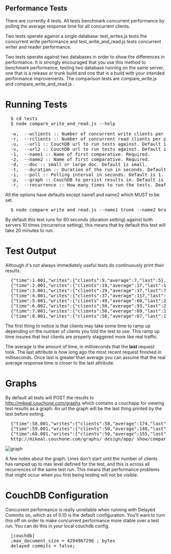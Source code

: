 ## Performance Tests

There are currently 4 tests. All tests benchmark concurrent performance by polling the average response time for all concurrent clients.

Two tests operate against a single database: test_writes.js tests the concurrent write performance and test_write_and_read.js tests concurrent writer and reader performance.

Two tests operate against two databases in order to show the differences in performance. It is strongly encouraged that you use this method to benchmark performance, testing two database running on the same server, one that is a release or trunk build and one that is a build with your intended performance improvements. The comparison tests are compare_write.js and compare_write_and_read.js .

# Running Tests

<pre>
  $ cd tests
  $ node compare_write_and_read.js --help
  
  -w,  --wclients :: Number of concurrent write clients per process. Default is 50.
  -r,  --rclients :: Number of concurrent read clients per process. Default is 200.
  -u,  --url1 :: CouchDB url to run tests against. Default is http://localhost:5984
  -v,  --url2 :: CouchDB url to run tests against. Default is http://localhost:5985
  -1,  --name1 :: Name of first comparative. Required.
  -2,  --name2 :: Name of first comparative. Required.
  -d,  --doc :: small or large doc. Default is small.
  -t,  --duration :: Duration of the run in seconds. Default is 60.
  -i,  --poll :: Polling interval in seconds. Default is 1.
  -p,  --graph :: CouchDB to persist results in. Default is http://mikeal.couchone.com/graphs
  -r,  --recurrence :: How many times to run the tests. Deafult is 10.
</pre>
  
All the options have defaults except name1 and name2 which MUST to be set.

<pre>
  $ node compare_write_and_read.js --name1 trunk --name2 branch
</pre>

By default this test runs for 60 seconds (duration setting) against both servers 10 times (recurrence setting), this  means that by default this test will take 20 minutes to run.

# Test Output

Although it's not always immediately useful tests do continuously print their results. 

<pre>
  {"time":1.001,"writes":{"clients":9,"average":7,"last":5},"reads":{"clients":4,"average":2,"last":2}}
  {"time":2.001,"writes":{"clients":19,"average":17,"last":12},"reads":{"clients":14,"average":13,"last":3}}
  {"time":3.001,"writes":{"clients":29,"average":37,"last":7},"reads":{"clients":24,"average":13,"last":15}}
  {"time":4.001,"writes":{"clients":37,"average":117,"last":189},"reads":{"clients":32,"average":102,"last":197}}
  {"time":5.001,"writes":{"clients":49,"average":60,"last":29},"reads":{"clients":44,"average":53,"last":37}}
  {"time":6.002,"writes":{"clients":50,"average":93,"last":29},"reads":{"clients":54,"average":41,"last":7}}
  {"time":7.001,"writes":{"clients":50,"average":69,"last":115},"reads":{"clients":64,"average":44,"last":26}}
  {"time":8.001,"writes":{"clients":50,"average":67,"last":12},"reads":{"clients":74,"average":72,"last":22}}
</pre>

The first thing to notice is that clients may take some time to ramp up depending on the number of clients you told the test to use. This ramp up time insures that test clients are properly staggered more like real traffic.

The average is the amount of time, in milliseconds that the **last** request took. The last attribute is how long ago the most recent request finished in milliseconds. Once last is greater than average you can assume that the real average response time is closer to the last attribute.

# Graphs

By default all tests will POST the results to http://mikeal.couchone.com/graphs which contains a couchapp for viewing test results as a graph. An url the graph will be the last thing printed by the test before exiting.

<pre>
  {"time":58.001,"writes":{"clients":50,"average":174,"last":30},"reads":{"clients":200,"average":142,"last":124}}
  {"time":59.001,"writes":{"clients":50,"average":148,"last":61},"reads":{"clients":200,"average":142,"last":13}}
  {"time":60.001,"writes":{"clients":50,"average":155,"last":97},"reads":{"clients":200,"average":152,"last":59}}
  http://mikeal.couchone.com/graphs/_design/app/_show/compareWriteReadTest/c34d5d47f99e11be1f591832d00037e5
</pre>

![graph](http://mikeal.couchone.com/graphs/c34d5d47f99e11be1f591832d00037e5/cropped.png "Sample Graph")

A few notes about the graph. Lines don't start until the number of clients has ramped up to max level defined for the test, and this is across all recurrences of the same test run. This means that performance problems that might occur when you first being testing will not be visible.

# CouchDB Configuration

Concurrent performance is really unreliable when running with Delayed Commits on, which as of 0.10 is the default configuration. You'll want to turn this off on order to make concurrent performance more stable over a test run. You can do this in your local couchdb config.

<pre>
  [couchdb]
  ;max_document_size = 4294967296 ; bytes
  delayed_commits = false;
</pre>
